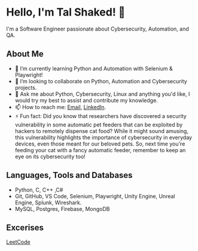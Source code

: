 # Hello, I'm Tal Shaked! 👋

I'm a Software Engineer passionate about Cybersecurity, Automation, and QA.

## About Me

- 🌱 I’m currently learning Python and Automation with Selenium & Playwright!
- 👯 I’m looking to collaborate on Python, Automation and Cybersecurity projects.
- 💬 Ask me about Python, Cybersecurity, Linux and anything you'd like, I would try my best to assist and contribute my knowledge.
- 📫 How to reach me: [Email](mailto:talshaked94@email.com), [LinkedIn](https://www.linkedin.com/in/talshaked1/).
- ⚡ Fun fact: Did you know that researchers have discovered a security vulnerability in some automatic pet feeders that can be exploited by hackers to remotely dispense cat food? While it might sound amusing, this vulnerability highlights the importance of cybersecurity in everyday devices, even those meant for our beloved pets. So, next time you're feeding your cat with a fancy automatic feeder, remember to keep an eye on its cybersecurity too!




## Languages, Tools and Databases

- Python, C, C++ ,C#
- Git, GitHub, VS Code, Selenium, Playwright, Unity Engine, Unreal Engine, Splunk, Wireshark.
- MySQL, Postgres, Firebase, MongoDB


## Excerises
[LeetCode](https://leetcode.com/u/TalShaked/)
